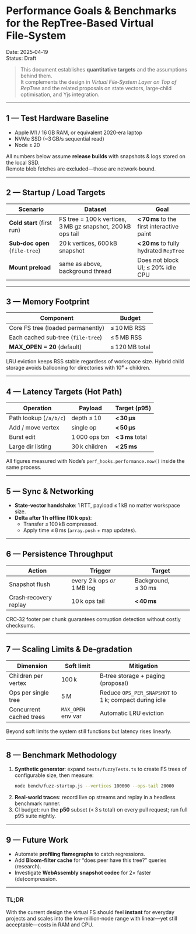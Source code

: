 # Performance Goals & Benchmarks for the RepTree‑Based Virtual File‑System

Date: 2025‑04‑19  
Status: Draft

> This document establishes **quantitative targets** and the assumptions behind them.  
> It complements the design in *Virtual File‑System Layer on Top of RepTree* and the related proposals on state vectors, large‑child optimisation, and Yjs integration.
---

## 1 — Test Hardware Baseline

* Apple M1 / 16 GB RAM, or equivalent 2020‑era laptop  
* NVMe SSD (~3 GB/s sequential read)  
* Node ≥ 20

All numbers below assume **release builds** with snapshots & logs stored on the local SSD.  
Remote blob fetches are excluded—those are network‑bound.

---

## 2 — Startup / Load Targets

| Scenario | Dataset | Goal |
|----------|---------|------|
| **Cold start** (first run) | FS tree = 100 k vertices, 3 MB gz snapshot, 200 kB ops tail | **\< 70 ms** to the first interactive paint |
| **Sub‑doc open** (`file‑tree`) | 20 k vertices, 600 kB snapshot | **\< 20 ms** to fully hydrated `RepTree` |
| **Mount preload** | same as above, background thread | Does not block UI; ≤ 20% idle CPU |

---

## 3 — Memory Footprint

| Component | Budget |
|-----------|--------|
| Core FS tree (loaded permanently) | ≤ 10 MB RSS |
| Each cached sub‑tree (`file‑tree`) | ≤ 5 MB RSS |
| **MAX_OPEN = 20** (default) | ≤ 120 MB total |

LRU eviction keeps RSS stable regardless of workspace size. Hybrid child storage avoids ballooning for directories with 10⁴ + children.

---

## 4 — Latency Targets (Hot Path)

| Operation | Payload | Target (p95) |
|-----------|---------|--------------|
| Path lookup (`/a/b/c`) | depth ≤ 10 | **\< 30 µs** |
| Add / move vertex | single op | **\< 50 µs** |
| Burst edit | 1 000 ops txn | **\< 3 ms** total |
| Large dir listing | 30 k children | **\< 25 ms** |

All figures measured with Node’s `perf_hooks.performance.now()` inside the same process.

---

## 5 — Sync & Networking

* **State‑vector handshake**: 1 RTT, payload ≤ 1 kB no matter workspace size.
* **Delta after 1 h offline (10 k ops)**:  
  * Transfer ≤ 100 kB compressed.  
  * Apply time ≤ 8 ms (`array.push` + map updates).

---

## 6 — Persistence Throughput

| Action | Trigger | Target |
|--------|---------|--------|
| Snapshot flush | every 2 k ops *or* 1 MB log | Background, ≤ 30 ms |
| Crash‑recovery replay | 10 k ops tail | **\< 40 ms** |

CRC‑32 footer per chunk guarantees corruption detection without costly checksums.

---

## 7 — Scaling Limits & De‑gradation

| Dimension | Soft limit | Mitigation |
|-----------|------------|------------|
| Children per vertex | 100 k | B‑tree storage + paging (proposal) |
| Ops per single tree | 5 M | Reduce `OPS_PER_SNAPSHOT` to 1 k; compact during idle |
| Concurrent cached trees | `MAX_OPEN` env var | Automatic LRU eviction |

Beyond soft limits the system still functions but latency rises linearly.

---

## 8 — Benchmark Methodology

1. **Synthetic generator**: expand `tests/fuzzyTests.ts` to create FS trees of configurable size, then measure:  
   ```bash
   node bench/fuzz-startup.js --vertices 100000 --ops-tail 20000
   ```
2. **Real‑world traces**: record live op streams and replay in a headless benchmark runner.
3. CI budget: run the **p50** subset (< 3 s total) on every pull request; run full p95 suite nightly.

---

## 9 — Future Work

* Automate **profiling flamegraphs** to catch regressions.  
* Add **Bloom‑filter cache** for “does peer have this tree?” queries (research).  
* Investigate **WebAssembly snapshot codec** for 2× faster (de)compression.

---

### TL;DR

With the current design the virtual FS should feel **instant** for everyday projects and scales into the low‑million‑node range with linear—yet still acceptable—costs in RAM and CPU.

